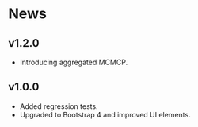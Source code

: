 # News

## v1.2.0

- Introducing aggregated MCMCP.

## v1.0.0

- Added regression tests.
- Upgraded to Bootstrap 4 and improved UI elements.
